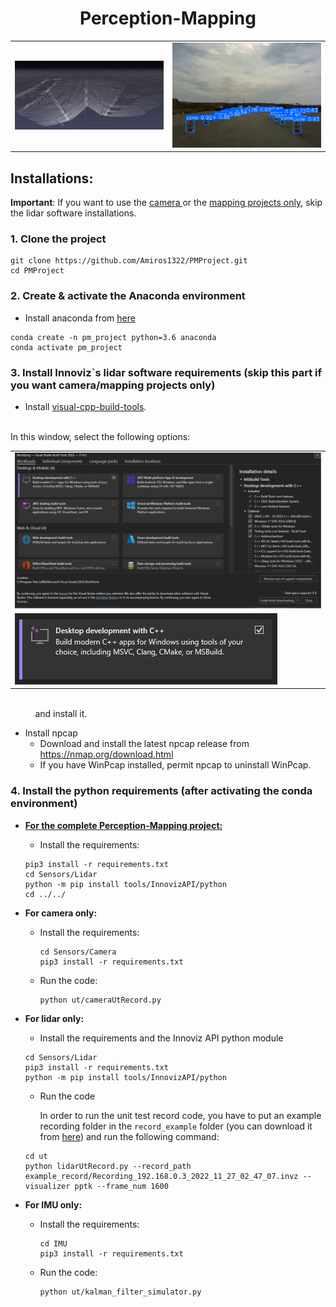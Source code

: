 <h1 align="center"> Perception-Mapping </h1>
<table>
  <tr>
    <td style="width:50%"><img src="figures/img_2.png" title="LiDAR"></td>
    <td style="width:50%"><img src="figures/img_3.png" title="Camera"></td>
  </tr>
</table>

## Installations:
**Important**: If you want to use the <u>camera </u> or the <u>mapping projects only</u>, skip the lidar software installations.

### 1. Clone the project
``` 
git clone https://github.com/Amiros1322/PMProject.git
cd PMProject
```  
 
### 2. Create & activate the Anaconda environment 
* Install anaconda from [here](https://www.anaconda.com)
```
conda create -n pm_project python=3.6 anaconda
conda activate pm_project 
```

### 3. Install Innoviz`s lidar software requirements (skip this part if you want camera/mapping projects only)
* Install <a href=" https://visualstudio.microsoft.com/visual-cpp-build-tools/ ">visual-cpp-build-tools</a>.
<br>
In this window, select the following options:

<table>
  <tr>
    <td style="width:100%"><img src="figures/img_1.png" style="width:100%"></td>  
  </tr>
  <tr>
    <td style="width:100%"><img src="figures/img.png"></td>
  </tr>
</table>

<br>
&nbsp;&nbsp;&nbsp;&nbsp;&nbsp;&nbsp;&nbsp;&nbsp;&nbsp;&nbsp;and install it.
<br>

* Install npcap
  * Download and install the latest npcap release from https://nmap.org/download.html
  * If you have WinPcap installed, permit npcap to uninstall WinPcap.

### 4. Install the python requirements (after activating the conda environment)
* <b><u> For the complete Perception-Mapping project:</u></b>
  * Install the requirements:
  ```
  pip3 install -r requirements.txt
  cd Sensors/Lidar
  python -m pip install tools/InnovizAPI/python
  cd ../../
  ```

  <!-- * Run the code:
  ```
  python ut/pm_ut.py
  ``` -->

* <b> For camera only: </b>
  
  * Install the requirements:
    ```
    cd Sensors/Camera
    pip3 install -r requirements.txt
    ```
  * Run the code:
    ```
    python ut/cameraUtRecord.py
    ```
    
* <b> For lidar only: </b>
  
  * Install the requirements and the Innoviz API python module
  ```
  cd Sensors/Lidar
  pip3 install -r requirements.txt
  python -m pip install tools/InnovizAPI/python
  ```
  * Run the code
  
      In order to run the unit test record code, you have to put an example recording folder in the `record_example` folder (you can download it from [here](https://drive.google.com/drive/folders/1tQMXf8ZPdBfWMpLH1PofaXAAVx_zpKfL)) and run the following command:
  ```
  cd ut
  python lidarUtRecord.py --record_path example_record/Recording_192.168.0.3_2022_11_27_02_47_07.invz --visualizer pptk --frame_num 1600
  ```

  

* <b> For IMU only: </b>

  * Install the requirements:
    ```
    cd IMU
    pip3 install -r requirements.txt
    ```
  * Run the code:
    ```
    python ut/kalman_filter_simulator.py
    ```
